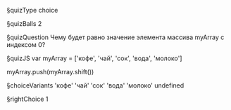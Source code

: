 §quizType
choice

§quizBalls
2

§quizQuestion
Чему будет равно значение элемента массива myArray с индексом  0?


§quizJS
var myArray = ['кофе', 'чай', 'сок', 'вода', 'молоко']

myArray.push(myArray.shift())



§choiceVariants
'кофе'
'чай'
'сок'
'вода'
'молоко'
undefined


§rightChoice
1
